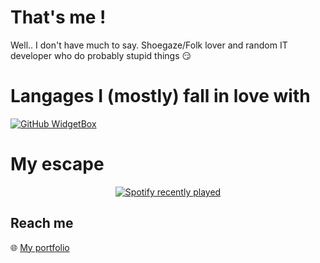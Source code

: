 # That's me !

Well.. I don't have much to say. Shoegaze/Folk lover and random IT developer who do probably stupid things 😏

# Langages I (mostly) fall in love with

[![GitHub WidgetBox](https://github-widgetbox.vercel.app/api/skills?software=linux,windows,vscode)](https://github.com/Jurredr/github-widgetbox)

# My escape

<div align="center">
  <a href="https://open.spotify.com/user/Sivanaque">
    <img src="https://spotify-recently-played-readme.vercel.app/api?user=31u4736tj3glkt6lklth2xuwxqky&count=6&unique=false&width=300" alt="Spotify recently played"  />
  </a>
</div>

## Reach me

🌐 [My portfolio](https://antoinespiteri.net)
